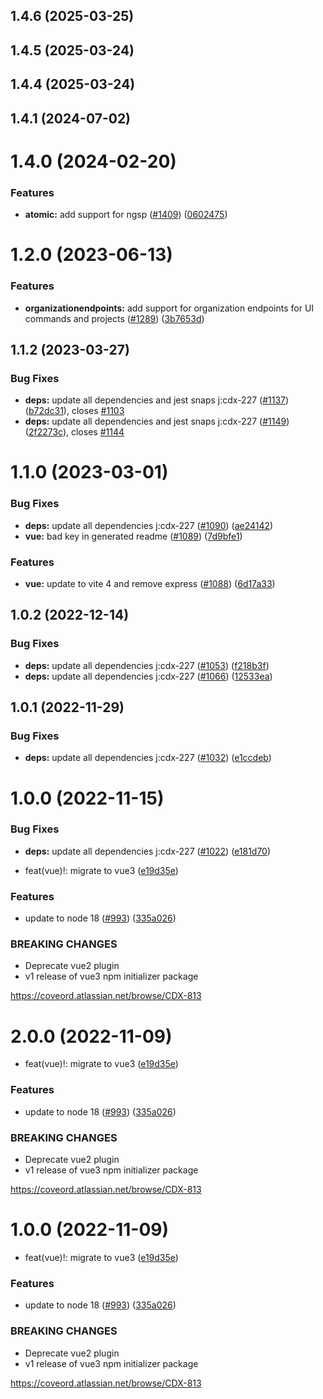 ## 1.4.6 (2025-03-25)

## 1.4.5 (2025-03-24)

## 1.4.4 (2025-03-24)

## 1.4.1 (2024-07-02)

# 1.4.0 (2024-02-20)

### Features

- **atomic:** add support for ngsp ([#1409](https://github.com/coveo/cli/issues/1409)) ([0602475](https://github.com/coveo/cli/commits/0602475c075348d7cc51ef55e1969012d1a1b485))

# 1.2.0 (2023-06-13)

### Features

- **organizationendpoints:** add support for organization endpoints for UI commands and projects ([#1289](https://github.com/coveo/cli/issues/1289)) ([3b7653d](https://github.com/coveo/cli/commits/3b7653dbf1b59015afb4575bd265ec0a91b2bcef))

## 1.1.2 (2023-03-27)

### Bug Fixes

- **deps:** update all dependencies and jest snaps j:cdx-227 ([#1137](https://github.com/coveo/cli/issues/1137)) ([b72dc31](https://github.com/coveo/cli/commits/b72dc314043174ef9afaadb03e066c8830d7acc1)), closes [#1103](https://github.com/coveo/cli/issues/1103)
- **deps:** update all dependencies and jest snaps j:cdx-227 ([#1149](https://github.com/coveo/cli/issues/1149)) ([2f2273c](https://github.com/coveo/cli/commits/2f2273c7d86f2a2a8414ebbdf8cddb800c888e96)), closes [#1144](https://github.com/coveo/cli/issues/1144)

# 1.1.0 (2023-03-01)

### Bug Fixes

- **deps:** update all dependencies j:cdx-227 ([#1090](https://github.com/coveo/cli/issues/1090)) ([ae24142](https://github.com/coveo/cli/commits/ae24142d3ae4b68e04951301eb157f9e7ddb1095))
- **vue:** bad key in generated readme ([#1089](https://github.com/coveo/cli/issues/1089)) ([7d9bfe1](https://github.com/coveo/cli/commits/7d9bfe1903015794b80fd7dbbb6c9f9d909e5c77))

### Features

- **vue:** update to vite 4 and remove express ([#1088](https://github.com/coveo/cli/issues/1088)) ([6d17a33](https://github.com/coveo/cli/commits/6d17a33a143e7044467f48232e230e6aea9a1c0a))

## 1.0.2 (2022-12-14)

### Bug Fixes

- **deps:** update all dependencies j:cdx-227 ([#1053](https://github.com/coveo/cli/issues/1053)) ([f218b3f](https://github.com/coveo/cli/commits/f218b3f2d8070890da1501622f34b757cd2ad3d9))
- **deps:** update all dependencies j:cdx-227 ([#1066](https://github.com/coveo/cli/issues/1066)) ([12533ea](https://github.com/coveo/cli/commits/12533ea7c8182d183a7158945de742202eac0b69))

## 1.0.1 (2022-11-29)

### Bug Fixes

- **deps:** update all dependencies j:cdx-227 ([#1032](https://github.com/coveo/cli/issues/1032)) ([e1ccdeb](https://github.com/coveo/cli/commits/e1ccdebcd1908b750df365961187013bc025ebdf))

# 1.0.0 (2022-11-15)

### Bug Fixes

- **deps:** update all dependencies j:cdx-227 ([#1022](https://github.com/coveo/cli/issues/1022)) ([e181d70](https://github.com/coveo/cli/commits/e181d700e19445bf912b3ecd370f7eabdb777d71))

- feat(vue)!: migrate to vue3 ([e19d35e](https://github.com/coveo/cli/commits/e19d35eb60ebaaa3ff99956b1ef5e4233a1be63c))

### Features

- update to node 18 ([#993](https://github.com/coveo/cli/issues/993)) ([335a026](https://github.com/coveo/cli/commits/335a026e0cc0af9bdef13390e512540ebc337d22))

### BREAKING CHANGES

- Deprecate vue2 plugin
- v1 release of vue3 npm initializer package

https://coveord.atlassian.net/browse/CDX-813

# 2.0.0 (2022-11-09)

- feat(vue)!: migrate to vue3 ([e19d35e](https://github.com/coveo/cli/commits/e19d35eb60ebaaa3ff99956b1ef5e4233a1be63c))

### Features

- update to node 18 ([#993](https://github.com/coveo/cli/issues/993)) ([335a026](https://github.com/coveo/cli/commits/335a026e0cc0af9bdef13390e512540ebc337d22))

### BREAKING CHANGES

- Deprecate vue2 plugin
- v1 release of vue3 npm initializer package

https://coveord.atlassian.net/browse/CDX-813

# 1.0.0 (2022-11-09)

- feat(vue)!: migrate to vue3 ([e19d35e](https://github.com/coveo/cli/commits/e19d35eb60ebaaa3ff99956b1ef5e4233a1be63c))

### Features

- update to node 18 ([#993](https://github.com/coveo/cli/issues/993)) ([335a026](https://github.com/coveo/cli/commits/335a026e0cc0af9bdef13390e512540ebc337d22))

### BREAKING CHANGES

- Deprecate vue2 plugin
- v1 release of vue3 npm initializer package

https://coveord.atlassian.net/browse/CDX-813
